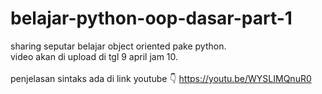 # belajar-python-oop-dasar-part-1
sharing seputar belajar object oriented pake python.
<br/>
video akan di upload di tgl 9 april jam 10.
<br/>
<br/>
penjelasan sintaks ada di link youtube 👇 
https://youtu.be/WYSLIMQnuR0
